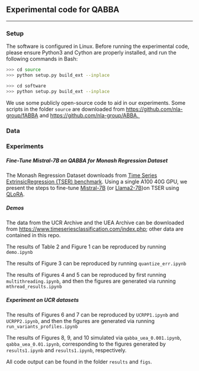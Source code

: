 ## Experimental code for QABBA
----------------------

### Setup
The software is configured in Linux. Before running the experimental code, please ensure Python3 and Cython are properly installed, and run the following commands in Bash:

```Bash
>>> cd source
>>> python setup.py build_ext --inplace
```

```Bash
>>> cd software
>>> python setup.py build_ext --inplace
```


We use some publicly open-source code to aid in our experiments. Some scripts in the folder `source` are downloaded from https://github.com/nla-group/fABBA and https://github.com/nla-group/ABBA. 


### Data

### Experiments


##### Fine-Tune Mistral-7B on QABBA for Monash Regression Dataset
The Monash Regression Dataset downloads from [Time Series ExtrinsicRegression (TSER) benchmark](http://tseregression.org/).
Using a single A100 40G GPU, we present the steps to fine-tune [Mistral-7B](https://huggingface.co/mistralai/Mistral-7B-v0.1) (or [Llama2-7B](https://huggingface.co/meta-llama/Llama-2-7b-hf))on TSER using [QLoRA](https://github.com/artidoro/qlora). 

##### Demos
The data from the UCR Archive and the UEA Archive can be downloaded from https://www.timeseriesclassification.com/index.php; other data are contained in this repo.

The results of Table 2 and Figure 1 can be reproduced by running ``demo.ipynb``

The results of Figure 3 can be reproduced by running ``quantize_err.ipynb``

The results of Figures 4 and 5 can be reproduced by first running ``multithreading.ipynb``, and then the figures are generated via running ``mthread_results.ipynb``



##### Experiment on UCR datasets
The results of Figures 6 and 7 can be reproduced by ``UCRPP1.ipynb`` and ``UCRPP2.ipynb``, and then the figures are generated via running ``run_variants_profiles.ipynb``

The results of Figures 8, 9, and 10 simulated via ``qabba_uea_0.001.ipynb``, ``qabba_uea_0.01.ipynb``, corresponding to the figures generated by ``results1.ipynb`` and ``results1.ipynb``, respectively. 


All code output can be found in the folder ``results`` and ``figs``.





